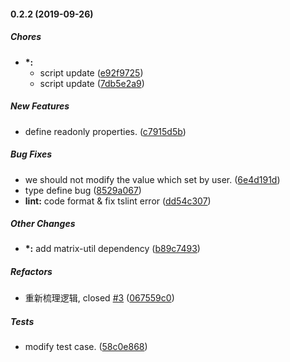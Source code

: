 #### 0.2.2 (2019-09-26)

##### Chores

- **\*:**
  - script update ([e92f9725](https://github.com/antvis/coord/commit/e92f9725dcff696e661a9cfbe31786671d4ab596))
  - script update ([7db5e2a9](https://github.com/antvis/coord/commit/7db5e2a925d4610080ac9c01f493cd73c68207d0))

##### New Features

- define readonly properties. ([c7915d5b](https://github.com/antvis/coord/commit/c7915d5ba494a14beee296f3fe4b1a34187ca504))

##### Bug Fixes

- we should not modify the value which set by user. ([6e4d191d](https://github.com/antvis/coord/commit/6e4d191dba7816d9a69ae233b93b6b3ac8e4f62a))
- type define bug ([8529a067](https://github.com/antvis/coord/commit/8529a0678f753b8afd6b6eaf5c5d0aed9d81cf72))
- **lint:** code format & fix tslint error ([dd54c307](https://github.com/antvis/coord/commit/dd54c307e33f09aacd86526b17729f7cd6356f4b))

##### Other Changes

- **\*:** add matrix-util dependency ([b89c7493](https://github.com/antvis/coord/commit/b89c7493a58c6b37d1cb1aa64b2fa8651c45c4bc))

##### Refactors

- 重新梳理逻辑, closed [#3](https://github.com/antvis/coord/pull/3) ([067559c0](https://github.com/antvis/coord/commit/067559c0c0303910123bec3a16e4e334051466c6))

##### Tests

- modify test case. ([58c0e868](https://github.com/antvis/coord/commit/58c0e8689d469a5a2f32afacadaf31722a056ddb))
